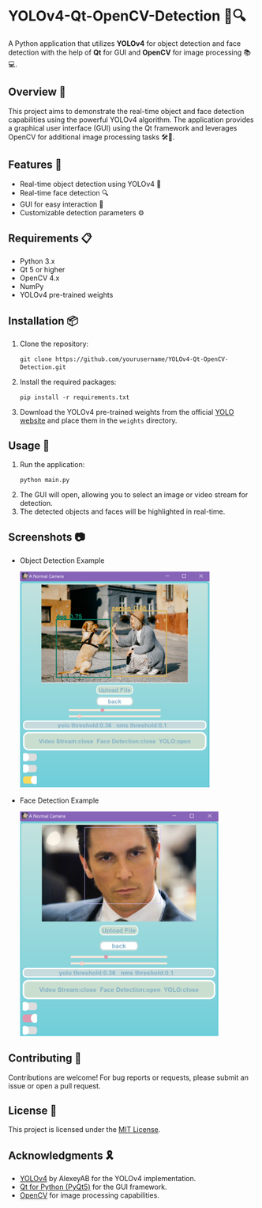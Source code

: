# YOLOv4-Qt-OpenCV-Detection 🚀🔍

A Python application that utilizes **YOLOv4** for object detection and face detection with the help of **Qt** for GUI and **OpenCV** for image processing 📚💻.

## Overview 📖
This project aims to demonstrate the real-time object and face detection capabilities using the powerful YOLOv4 algorithm. The application provides a graphical user interface (GUI) using the Qt framework and leverages OpenCV for additional image processing tasks 🛠️🔧.

## Features 🌟
- Real-time object detection using YOLOv4 🚀
- Real-time face detection 🔍
- GUI for easy interaction 📱
- Customizable detection parameters ⚙️

## Requirements 📋
- Python 3.x
- Qt 5 or higher
- OpenCV 4.x
- NumPy
- YOLOv4 pre-trained weights

## Installation 📦
1. Clone the repository:
   ```
   git clone https://github.com/yourusername/YOLOv4-Qt-OpenCV-Detection.git
   ```
2. Install the required packages:
   ```
   pip install -r requirements.txt
   ```
3. Download the YOLOv4 pre-trained weights from the official [YOLO website](https://pjreddie.com/darknet/yolov4/) and place them in the `weights` directory.

## Usage 🎨
1. Run the application:
   ```
   python main.py
   ```
2. The GUI will open, allowing you to select an image or video stream for detection.
3. The detected objects and faces will be highlighted in real-time.

## Screenshots 📷
- Object Detection Example
  
  ![](./screenshot/object_detection.png)
- Face Detection Example
  
  ![](./screenshot/face_detection.png)

## Contributing 👥
Contributions are welcome! For bug reports or requests, please submit an issue or open a pull request.

## License 📜
This project is licensed under the [MIT License](LICENSE).

## Acknowledgments 🎗️
- [YOLOv4](https://github.com/AlexeyAB/darknet) by AlexeyAB for the YOLOv4 implementation.
- [Qt for Python (PyQt5)](https://www.riverbankcomputing.com/software/pyqt/intro) for the GUI framework.
- [OpenCV](https://opencv.org/) for image processing capabilities.

